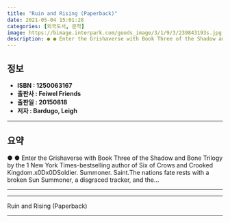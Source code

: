 ```yaml
---
title: "Ruin and Rising (Paperback)"
date: 2021-05-04 15:01:28
categories: [외국도서, 문학]
image: https://bimage.interpark.com/goods_image/3/1/9/3/239843193s.jpg
description: ● ● Enter the Grishaverse with Book Three of the Shadow and Bone Trilogy by the 1 New York Times-bestselling author of Six of Crows and Crooked Kingdom.x0Dx0D
---
```


## **정보**

- **ISBN : 1250063167**
- **출판사 : Feiwel   Friends**
- **출판일 : 20150818**
- **저자 : Bardugo, Leigh**

------



## **요약**

●  ●  Enter the Grishaverse with Book Three of the Shadow and Bone Trilogy by the 1 New York Times-bestselling author of Six of Crows and Crooked Kingdom.x0Dx0DSoldier. Summoner. Saint.The nations fate rests with a broken Sun Summoner, a disgraced tracker, and the... 

------



------


Ruin and Rising (Paperback) 

------


